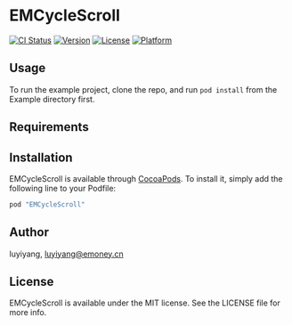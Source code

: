 # EMCycleScroll

[![CI Status](http://img.shields.io/travis/luyiyang/EMCycleScroll.svg?style=flat)](https://travis-ci.org/luyiyang/EMCycleScroll)
[![Version](https://img.shields.io/cocoapods/v/EMCycleScroll.svg?style=flat)](http://cocoapods.org/pods/EMCycleScroll)
[![License](https://img.shields.io/cocoapods/l/EMCycleScroll.svg?style=flat)](http://cocoapods.org/pods/EMCycleScroll)
[![Platform](https://img.shields.io/cocoapods/p/EMCycleScroll.svg?style=flat)](http://cocoapods.org/pods/EMCycleScroll)

## Usage

To run the example project, clone the repo, and run `pod install` from the Example directory first.

## Requirements

## Installation

EMCycleScroll is available through [CocoaPods](http://cocoapods.org). To install
it, simply add the following line to your Podfile:

```ruby
pod "EMCycleScroll"
```

## Author

luyiyang, luyiyang@emoney.cn

## License

EMCycleScroll is available under the MIT license. See the LICENSE file for more info.
